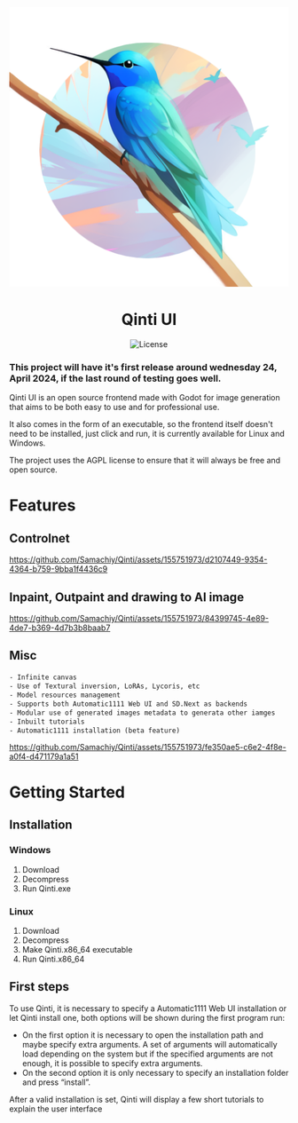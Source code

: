 <div align="center">

![Qinti](qinti_icon.png)
<br>
# Qinti UI

![License](https://img.shields.io/github/license/samachiy/qinti?svg=true)

</div>

### This project will have it's first release around wednesday 24, April 2024, if the last round of testing goes well.

Qinti UI is an open source frontend made with Godot for image generation that aims to be both easy to use and for professional use.

It also comes in the form of an executable, so the frontend itself doesn't need to be installed, just click and run, it is currently available for Linux and Windows.

The project uses the AGPL license to ensure that it will always be free and open source.



# Features

## Controlnet


https://github.com/Samachiy/Qinti/assets/155751973/d2107449-9354-4364-b759-9bba1f4436c9



## Inpaint, Outpaint and drawing to AI image


https://github.com/Samachiy/Qinti/assets/155751973/84399745-4e89-4de7-b369-4d7b3b8baab7



## Misc
    - Infinite canvas
    - Use of Textural inversion, LoRAs, Lycoris, etc
    - Model resources management
    - Supports both Automatic1111 Web UI and SD.Next as backends
    - Modular use of generated images metadata to generata other iamges
    - Inbuilt tutorials
    - Automatic1111 installation (beta feature)


https://github.com/Samachiy/Qinti/assets/155751973/fe350ae5-c6e2-4f8e-a0f4-d471179a1a51



# Getting Started

## Installation

### Windows

1. Download
2. Decompress
3. Run Qinti.exe

### Linux

1. Download
2. Decompress
3. Make Qinti.x86_64 executable
4. Run Qinti.x86_64

## First steps

To use Qinti, it is necessary to specify a Automatic1111 Web UI installation or let Qinti install one, both options will be shown during the first program run:
- On the first option it is necessary to open the installation path and maybe specify extra arguments. A set of arguments will automatically load depending on the system but if the specified arguments are not enough, it is possible to specify extra arguments.
- On the second option it is only necessary to specify an installation folder and press “install”.

After a valid installation is set, Qinti will display a few short tutorials to explain the user interface
